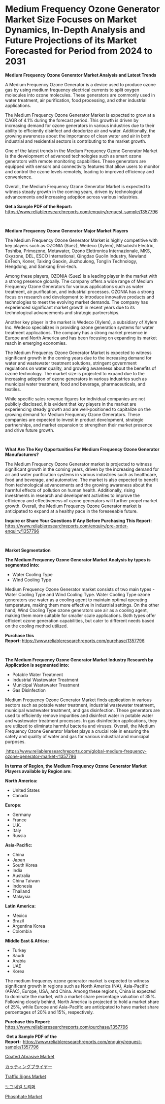 <p><h1>Medium Frequency Ozone Generator Market Size Focuses on Market Dynamics, In-Depth Analysis and Future Projections of its Market Forecasted for Period from 2024 to 2031</h1></p><p><strong>Medium Frequency Ozone Generator Market Analysis and Latest Trends</strong></p>
<p><p>A Medium Frequency Ozone Generator is a device used to produce ozone gas by using medium frequency electrical currents to split oxygen molecules into ozone molecules. These generators are commonly used in water treatment, air purification, food processing, and other industrial applications.</p><p>The Medium Frequency Ozone Generator Market is expected to grow at a CAGR of 4.1% during the forecast period. This growth is driven by increasing demand for ozone generators in various industries due to their ability to efficiently disinfect and deodorize air and water. Additionally, the growing awareness about the importance of clean water and air in both industrial and residential sectors is contributing to the market growth.</p><p>One of the latest trends in the Medium Frequency Ozone Generator Market is the development of advanced technologies such as smart ozone generators with remote monitoring capabilities. These generators are equipped with sensors and connectivity features that allow users to monitor and control the ozone levels remotely, leading to improved efficiency and convenience.</p><p>Overall, the Medium Frequency Ozone Generator Market is expected to witness steady growth in the coming years, driven by technological advancements and increasing adoption across various industries.</p></p>
<p><strong>Get a Sample PDF of the Report:&nbsp;</strong> <a href="https://www.reliableresearchreports.com/enquiry/request-sample/1357796">https://www.reliableresearchreports.com/enquiry/request-sample/1357796</a></p>
<p>&nbsp;</p>
<p><strong>Medium Frequency Ozone Generator Major Market Players</strong></p>
<p><p>The Medium Frequency Ozone Generator Market is highly competitive with key players such as OZONIA (Suez), Wedeco (Xylem), Mitsubishi Electric, Toshiba, Primozone, Metawater, Ozono Elettronica Internazionale, MKS, Oxyzone, DEL, ESCO International, Qingdao Guolin Industry, Newland EnTech, Koner, Taixing Gaoxin, Jiuzhoulong, Tonglin Technology, Hengdong, and Sankang Envi-tech.</p><p>Among these players, OZONIA (Suez) is a leading player in the market with a strong presence globally. The company offers a wide range of Medium Frequency Ozone Generators for various applications such as water treatment, air purification, and industrial processes. OZONIA has a strong focus on research and development to introduce innovative products and technologies to meet the evolving market demands. The company has experienced significant market growth in recent years due to its technological advancements and strategic partnerships.</p><p>Another key player in the market is Wedeco (Xylem), a subsidiary of Xylem Inc. Wedeco specializes in providing ozone generation systems for water treatment applications. The company has a strong market presence in Europe and North America and has been focusing on expanding its market reach in emerging economies.</p><p>The Medium Frequency Ozone Generator Market is expected to witness significant growth in the coming years due to the increasing demand for water and wastewater treatment solutions, stringent government regulations on water quality, and growing awareness about the benefits of ozone technology. The market size is projected to expand due to the increasing adoption of ozone generators in various industries such as municipal water treatment, food and beverage, pharmaceuticals, and textiles.</p><p>While specific sales revenue figures for individual companies are not publicly disclosed, it is evident that key players in the market are experiencing steady growth and are well-positioned to capitalize on the growing demand for Medium Frequency Ozone Generators. These companies are expected to invest in product development, strategic partnerships, and market expansion to strengthen their market presence and drive future growth.</p></p>
<p>&nbsp;</p>
<p><strong>What Are The Key Opportunities For Medium Frequency Ozone Generator Manufacturers?</strong></p>
<p><p>The Medium Frequency Ozone Generator market is projected to witness significant growth in the coming years, driven by the increasing demand for air and water purification systems in various industries such as healthcare, food and beverage, and automotive. The market is also expected to benefit from technological advancements and the growing awareness about the harmful effects of pollution on human health. Additionally, rising investments in research and development activities to improve the efficiency and effectiveness of ozone generators will further propel market growth. Overall, the Medium Frequency Ozone Generator market is anticipated to expand at a healthy pace in the foreseeable future.</p></p>
<p><strong>Inquire or Share Your Questions If Any Before Purchasing This Report:</strong> <a href="https://www.reliableresearchreports.com/enquiry/pre-order-enquiry/1357796">https://www.reliableresearchreports.com/enquiry/pre-order-enquiry/1357796</a></p>
<p>&nbsp;</p>
<p><strong>Market Segmentation</strong></p>
<p><strong>The Medium Frequency Ozone Generator Market Analysis by types is segmented into:</strong></p>
<p><ul><li>Water Cooling Type</li><li>Wind Cooling Type</li></ul></p>
<p><p>Medium Frequency Ozone Generator market consists of two main types - Water Cooling Type and Wind Cooling Type. Water Cooling Type ozone generators use water as a cooling agent to maintain optimal operating temperature, making them more effective in industrial settings. On the other hand, Wind Cooling Type ozone generators use air as a cooling agent, making them more suitable for smaller scale applications. Both types offer efficient ozone generation capabilities, but cater to different needs based on the cooling method utilized.</p></p>
<p><strong>Purchase this Report:&nbsp;</strong><a href="https://www.reliableresearchreports.com/purchase/1357796">https://www.reliableresearchreports.com/purchase/1357796</a></p>
<p>&nbsp;</p>
<p><strong>The Medium Frequency Ozone Generator Market Industry Research by Application is segmented into:</strong></p>
<p><ul><li>Potable Water Treatment</li><li>Industrial Wastewater Treatment</li><li>Municipal Wastewater Treatment</li><li>Gas Disinfection</li></ul></p>
<p><p>Medium Frequency Ozone Generator Market finds application in various sectors such as potable water treatment, industrial wastewater treatment, municipal wastewater treatment, and gas disinfection. These generators are used to efficiently remove impurities and disinfect water in potable water and wastewater treatment processes. In gas disinfection applications, they are utilized to eliminate harmful bacteria and viruses. Overall, the Medium Frequency Ozone Generator Market plays a crucial role in ensuring the safety and quality of water and gas for various industrial and municipal purposes.</p></p>
<p><a href="https://www.reliableresearchreports.com/global-medium-frequency-ozone-generator-market-r1357796">&nbsp;https://www.reliableresearchreports.com/global-medium-frequency-ozone-generator-market-r1357796</a></p>
<p><strong>In terms of Region, the Medium Frequency Ozone Generator Market Players available by Region are:</strong></p>
<p>
    <p> <strong> North America: </strong>
        <ul>
            <li>United States</li>
            <li>Canada</li>
        </ul>
        </p> 
    <p> <strong> Europe: </strong>
        <ul>
            <li>Germany</li>
            <li>France</li>
            <li>U.K.</li>
            <li>Italy</li>
            <li>Russia</li>
        </ul>
        </p> 
    <p> <strong> Asia-Pacific: </strong>
        <ul>
            <li>China</li>
            <li>Japan</li>
            <li>South Korea</li>
            <li>India</li>
            <li>Australia</li>
            <li>China Taiwan</li>
            <li>Indonesia</li>
            <li>Thailand</li>
            <li>Malaysia</li>
        </ul>
        </p> 
    <p> <strong> Latin America: </strong>
        <ul>
            <li>Mexico</li>
            <li>Brazil</li>
            <li>Argentina Korea</li>
            <li>Colombia</li>
        </ul>
        </p> 
    <p> <strong> Middle East & Africa: </strong>
        <ul>
            <li>Turkey</li>
            <li>Saudi</li>
            <li>Arabia</li>
            <li>UAE</li>
            <li>Korea</li>
        </ul>
    </p>
    </p>
<p><p>The medium frequency ozone generator market is expected to witness significant growth in regions such as North America (NA), Asia-Pacific (APAC), Europe, USA, and China. Among these regions, China is expected to dominate the market, with a market share percentage valuation of 35%. Following closely behind, North America is projected to hold a market share of 25%, while Europe and Asia-Pacific are anticipated to have market share percentages of 20% and 15%, respectively.</p></p>
<p><strong>Purchase this Report: </strong><a href="https://www.reliableresearchreports.com/purchase/1357796">https://www.reliableresearchreports.com/purchase/1357796</a></p>
<p>&nbsp;<strong>Get a Sample PDF of the Report:&nbsp;&nbsp;</strong><a href="https://www.reliableresearchreports.com/enquiry/request-sample/1357796">https://www.reliableresearchreports.com/enquiry/request-sample/1357796</a></p>
<p><strong></strong></p>
<p><p><a href="https://issuu.com/reportprime-2/docs/coated-abrasive-market-size-2030.pptx">Coated Abrasive Market</a></p><p><a href="https://medium.com/@kamdeall7845/%E3%82%AB%E3%83%83%E3%83%86%E3%82%A3%E3%83%B3%E3%82%B0%E3%83%97%E3%83%A9%E3%82%A4%E3%83%A4%E3%83%BC%E5%B8%82%E5%A0%B4%E3%81%AE%E5%88%86%E6%9E%90%E3%81%A82024%E5%B9%B4%E3%81%8B%E3%82%892031%E5%B9%B4%E3%81%BE%E3%81%A7%E3%81%AE%E4%BA%88%E6%B8%AC%E3%82%B5%E3%82%A4%E3%82%BA-0c81f8fc6b4f">カッティングプライヤー</a></p><p><a href="https://www.linkedin.com/pulse/traffic-signs-market-size-outlook-forecast-2024-2031-market-flare-35dke?trackingId=nlmpGk0FI0uH0CjjbzcknA%3D%3D">Traffic Signs Market</a></p><p><a href="https://medium.com/@earlfeffersj/%EA%B0%9C-%EC%86%90%ED%86%B1-%EA%B9%8D%EA%B8%B0-%EC%8B%9C%EC%9E%A5-%EA%B2%BD%EC%9F%81-%EB%B6%84%EC%84%9D-%EC%8B%9C%EC%9E%A5-%EB%8F%99%ED%96%A5-%EB%B0%8F-2031%EB%85%84%EA%B9%8C%EC%A7%80%EC%9D%98-%EC%98%88%EC%B8%A1-60a90497f804">도그 네일 트리머</a></p><p><a href="https://issuu.com/reportprime-2/docs/phosphate-market-size-2030.pptx">Phosphate Market</a></p></p>
